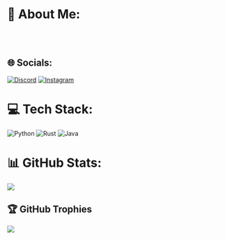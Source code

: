 # 💫 About Me:
<span style="color:rgba(255,255,255,0.7);">
16-year-old student focused on backend development. Enthusiastic about learning Rust and Java, aiming to build useful tools and share knowledge.
</span>

## 🌐 Socials:
[![Discord](https://img.shields.io/badge/Discord-%237289DA.svg?logo=discord&logoColor=white&style=for-the-badge)](https://discord.gg/thinkerthk) 
[![Instagram](https://img.shields.io/badge/Instagram-%23E4405F.svg?logo=Instagram&logoColor=white&style=for-the-badge)](https://instagram.com/vladislavthk) 

# 💻 Tech Stack:
![Python](https://img.shields.io/badge/python-3670A0?style=flat&logo=python&logoColor=ffdd54&logoWidth=20&labelColor=rgba(255,255,255,0.3)) 
![Rust](https://img.shields.io/badge/rust-%23000000.svg?style=flat&logo=rust&logoColor=white&labelColor=rgba(255,255,255,0.3)) 
![Java](https://img.shields.io/badge/java-%23ED8B00.svg?style=flat&logo=openjdk&logoColor=white&labelColor=rgba(255,255,255,0.3))

# 📊 GitHub Stats:
![](https://github-readme-stats.vercel.app/api?username=VladTHK&theme=radical&hide_border=true&include_all_commits=false&count_private=false&bg=00000000)

## 🏆 GitHub Trophies
![](https://github-profile-trophy.vercel.app/?username=VladTHK&theme=radical&no-frame=false&no-bg=true&margin-w=4)
